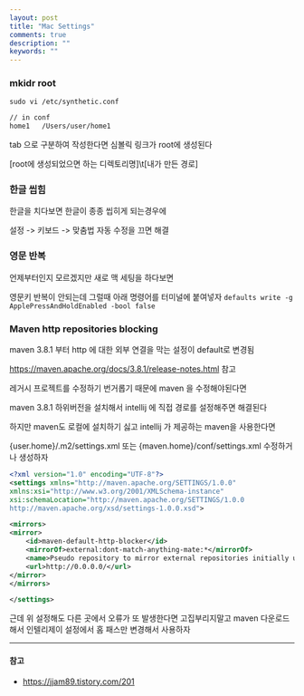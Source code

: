 ```yaml
---
layout: post
title: "Mac Settings"
comments: true
description: ""
keywords: ""
---
```




### mkidr root

`sudo vi /etc/synthetic.conf`


```bash
// in conf
home1   /Users/user/home1
```

tab 으로 구분하여 작성한다면 
심볼릭 링크가 root에 생성된다

[root에 생성되었으면 하는 디렉토리명]\t[내가 만든 경로]


### 한글 씹힘
한글을 치다보면 한글이 종종 씹히게 되는경우에

설정 -> 키보드 -> 맞춤법 자동 수정을 끄면 해결

### 영문 반복
언제부터인지 모르겠지만 새로 맥 세팅을 하다보면 

영문키 반복이 안되는데 그럴때 아래 명령어를 터미널에 붙여넣자 
`defaults write -g ApplePressAndHoldEnabled -bool false`


### Maven http repositories blocking

maven 3.8.1 부터 http 에 대한 외부 연결을 막는 설정이 default로 변경됨

https://maven.apache.org/docs/3.8.1/release-notes.html 참고


레거시 프로젝트를 수정하기 번거롭기 때문에 maven 을 수정해야된다면

maven 3.8.1 하위버전을 설치해서 intellij 에 직접 경로를 설정해주면 해결된다

하지만 maven도 로컬에 설치하기 싫고 intellij 가 제공하는 maven을 사용한다면

{user.home}/.m2/settings.xml 또는 {maven.home}/conf/settings.xml 수정하거나 생성하자

```xml
<?xml version="1.0" encoding="UTF-8"?>
<settings xmlns="http://maven.apache.org/SETTINGS/1.0.0"
xmlns:xsi="http://www.w3.org/2001/XMLSchema-instance"
xsi:schemaLocation="http://maven.apache.org/SETTINGS/1.0.0
http://maven.apache.org/xsd/settings-1.0.0.xsd">

<mirrors>
<mirror>
    <id>maven-default-http-blocker</id>
    <mirrorOf>external:dont-match-anything-mate:*</mirrorOf>
    <name>Pseudo repository to mirror external repositories initially using HTTP.</name>
    <url>http://0.0.0.0/</url>
</mirror>
</mirrors>

</settings>
```

근데 위 설정해도 다른 곳에서 오류가 또 발생한다면 
고집부리지말고 maven 다운로드해서 인텔리제이 설정에서 홈 패스만 변경해서 사용하자








---

#### 참고
- https://jjam89.tistory.com/201
